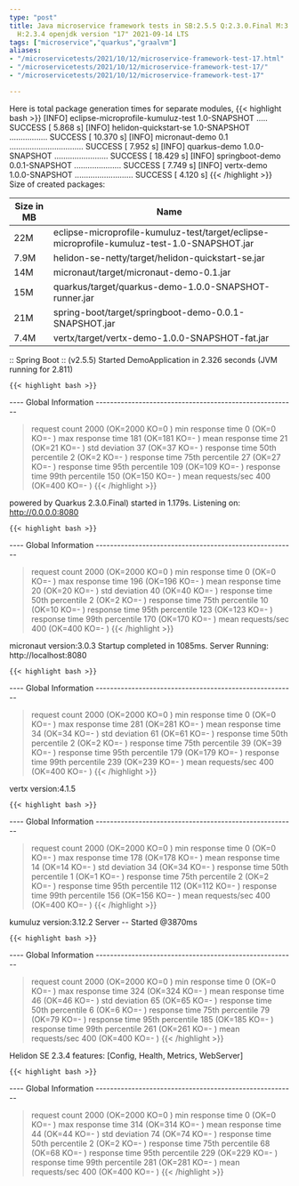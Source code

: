 ```yaml
---
type: "post"
title: Java microservice framework tests in SB:2.5.5 Q:2.3.0.Final M:3.1.0 V:4.1.5
  H:2.3.4 openjdk version "17" 2021-09-14 LTS
tags: ["microservice","quarkus","graalvm"]
aliases:
- "/microservicetests/2021/10/12/microservice-framework-test-17.html"
- "/microservicetests/2021/10/12/microservice-framework-test-17/"
- "/microservicetests/2021/10/12/microservice-framework-test-17"

---
```

 
Here is total package generation times for separate modules,
{{< highlight bash >}}
[INFO] eclipse-microprofile-kumuluz-test 1.0-SNAPSHOT ..... SUCCESS [  5.868 s]
[INFO] helidon-quickstart-se 1.0-SNAPSHOT ................. SUCCESS [ 10.370 s]
[INFO] micronaut-demo 0.1 ................................. SUCCESS [  7.952 s]
[INFO] quarkus-demo 1.0.0-SNAPSHOT ........................ SUCCESS [ 18.429 s]
[INFO] springboot-demo 0.0.1-SNAPSHOT ..................... SUCCESS [  7.749 s]
[INFO] vertx-demo 1.0.0-SNAPSHOT .......................... SUCCESS [  4.120 s]
{{< /highlight >}}
Size of created packages:

| Size in MB |  Name |
|------------|-------|
| 22M | eclipse-microprofile-kumuluz-test/target/eclipse-microprofile-kumuluz-test-1.0-SNAPSHOT.jar |
| 7.9M | helidon-se-netty/target/helidon-quickstart-se.jar |
| 14M | micronaut/target/micronaut-demo-0.1.jar |
| 15M | quarkus/target/quarkus-demo-1.0.0-SNAPSHOT-runner.jar |
| 21M | spring-boot/target/springboot-demo-0.0.1-SNAPSHOT.jar |
| 7.4M | vertx/target/vertx-demo-1.0.0-SNAPSHOT-fat.jar |


:: Spring Boot :: (v2.5.5) Started DemoApplication in 2.326 seconds (JVM running for 2.811)

    {{< highlight bash >}}
---- Global Information --------------------------------------------------------
> request count                                       2000 (OK=2000   KO=0     )
> min response time                                      0 (OK=0      KO=-     )
> max response time                                    181 (OK=181    KO=-     )
> mean response time                                    21 (OK=21     KO=-     )
> std deviation                                         37 (OK=37     KO=-     )
> response time 50th percentile                          2 (OK=2      KO=-     )
> response time 75th percentile                         27 (OK=27     KO=-     )
> response time 95th percentile                        109 (OK=109    KO=-     )
> response time 99th percentile                        150 (OK=150    KO=-     )
> mean requests/sec                                    400 (OK=400    KO=-     )
{{< /highlight >}}

powered by Quarkus 2.3.0.Final) started in 1.179s. Listening on: http://0.0.0.0:8080

    {{< highlight bash >}}
---- Global Information --------------------------------------------------------
> request count                                       2000 (OK=2000   KO=0     )
> min response time                                      0 (OK=0      KO=-     )
> max response time                                    196 (OK=196    KO=-     )
> mean response time                                    20 (OK=20     KO=-     )
> std deviation                                         40 (OK=40     KO=-     )
> response time 50th percentile                          2 (OK=2      KO=-     )
> response time 75th percentile                         10 (OK=10     KO=-     )
> response time 95th percentile                        123 (OK=123    KO=-     )
> response time 99th percentile                        170 (OK=170    KO=-     )
> mean requests/sec                                    400 (OK=400    KO=-     )
{{< /highlight >}}

micronaut version:3.0.3 Startup completed in 1085ms. Server Running: http://localhost:8080

    {{< highlight bash >}}
---- Global Information --------------------------------------------------------
> request count                                       2000 (OK=2000   KO=0     )
> min response time                                      0 (OK=0      KO=-     )
> max response time                                    281 (OK=281    KO=-     )
> mean response time                                    34 (OK=34     KO=-     )
> std deviation                                         61 (OK=61     KO=-     )
> response time 50th percentile                          2 (OK=2      KO=-     )
> response time 75th percentile                         39 (OK=39     KO=-     )
> response time 95th percentile                        179 (OK=179    KO=-     )
> response time 99th percentile                        239 (OK=239    KO=-     )
> mean requests/sec                                    400 (OK=400    KO=-     )
{{< /highlight >}}

vertx version:4.1.5

    {{< highlight bash >}}
---- Global Information --------------------------------------------------------
> request count                                       2000 (OK=2000   KO=0     )
> min response time                                      0 (OK=0      KO=-     )
> max response time                                    178 (OK=178    KO=-     )
> mean response time                                    14 (OK=14     KO=-     )
> std deviation                                         34 (OK=34     KO=-     )
> response time 50th percentile                          1 (OK=1      KO=-     )
> response time 75th percentile                          2 (OK=2      KO=-     )
> response time 95th percentile                        112 (OK=112    KO=-     )
> response time 99th percentile                        156 (OK=156    KO=-     )
> mean requests/sec                                    400 (OK=400    KO=-     )
{{< /highlight >}}

kumuluz version:3.12.2 Server -- Started @3870ms

    {{< highlight bash >}}
---- Global Information --------------------------------------------------------
> request count                                       2000 (OK=2000   KO=0     )
> min response time                                      0 (OK=0      KO=-     )
> max response time                                    324 (OK=324    KO=-     )
> mean response time                                    46 (OK=46     KO=-     )
> std deviation                                         65 (OK=65     KO=-     )
> response time 50th percentile                          6 (OK=6      KO=-     )
> response time 75th percentile                         79 (OK=79     KO=-     )
> response time 95th percentile                        185 (OK=185    KO=-     )
> response time 99th percentile                        261 (OK=261    KO=-     )
> mean requests/sec                                    400 (OK=400    KO=-     )
{{< /highlight >}}

Helidon SE 2.3.4 features: [Config, Health, Metrics, WebServer]

    {{< highlight bash >}}
---- Global Information --------------------------------------------------------
> request count                                       2000 (OK=2000   KO=0     )
> min response time                                      0 (OK=0      KO=-     )
> max response time                                    314 (OK=314    KO=-     )
> mean response time                                    44 (OK=44     KO=-     )
> std deviation                                         74 (OK=74     KO=-     )
> response time 50th percentile                          2 (OK=2      KO=-     )
> response time 75th percentile                         68 (OK=68     KO=-     )
> response time 95th percentile                        229 (OK=229    KO=-     )
> response time 99th percentile                        281 (OK=281    KO=-     )
> mean requests/sec                                    400 (OK=400    KO=-     )
{{< /highlight >}}